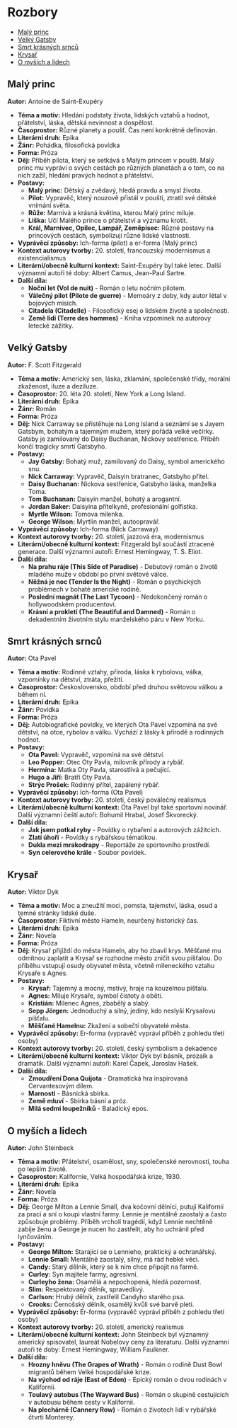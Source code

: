 # Rozbory
- [Malý princ](#Malý-princ)
- [Velký Gatsby](#Velký-Gatsby)
- [Smrt krásných srnců](#Smrt-krásných-srnců)
- [Krysař](#Krysař)
- [O myších a lidech](#O-myších-a-lidech)

## Malý princ
**Autor:** Antoine de Saint-Exupéry
- **Téma a motiv:** Hledání podstaty života, lidských vztahů a hodnot, přátelství, láska, dětská nevinnost a dospělost.
- **Časoprostor:** Různé planety a poušť. Čas není konkrétně definován.
- **Literární druh:** Epika
- **Žánr:** Pohádka, filosofická povídka
- **Forma:** Próza
- **Děj:** Příběh pilota, který se setkává s Malým princem v poušti. Malý princ mu vypráví o svých cestách po různých planetách a o tom, co na nich zažil, hledání pravých hodnot a přátelství.
- **Postavy:**
  - **Malý princ:** Dětský a zvědavý, hledá pravdu a smysl života.
  - **Pilot:** Vypravěč, který nouzově přistál v poušti, ztratil své dětské vnímání světa.
  - **Růže:** Marnivá a krásná květina, kterou Malý princ miluje.
  - **Liška:** Učí Malého prince o přátelství a významu krotit.
  - **Král, Marnivec, Opilec, Lampář, Zeměpisec:** Různé postavy na princových cestách, symbolizují různé lidské vlastnosti.
- **Vyprávěcí způsoby:** Ich-forma (pilot) a er-forma (Malý princ)
- **Kontext autorovy tvorby:** 20. století, francouzský modernismus a existencialismus
- **Literární/obecně kulturní kontext:** Saint-Exupéry byl také letec. Další významní autoři té doby: Albert Camus, Jean-Paul Sartre.
- **Další díla:**
  - **Noční let (Vol de nuit)** - Román o letu nočním pilotem.
  - **Válečný pilot (Pilote de guerre)** - Memoáry z doby, kdy autor létal v bojových misích.
  - **Citadela (Citadelle)** - Filosofický esej o lidském životě a společnosti.
  - **Země lidí (Terre des hommes)** - Kniha vzpomínek na autorovy letecké zážitky.

## Velký Gatsby
**Autor:** F. Scott Fitzgerald
- **Téma a motiv:** Americký sen, láska, zklamání, společenské třídy, morální zkaženost, iluze a deziluze.
- **Časoprostor:** 20. léta 20. století, New York a Long Island.
- **Literární druh:** Epika
- **Žánr:** Román
- **Forma:** Próza
- **Děj:** Nick Carraway se přistěhuje na Long Island a seznámí se s Jayem Gatsbym, bohatým a tajemným mužem, který pořádá velké večírky. Gatsby je zamilovaný do Daisy Buchanan, Nickovy sestřenice. Příběh končí tragicky smrtí Gatsbyho.
- **Postavy:**
  - **Jay Gatsby:** Bohatý muž, zamilovaný do Daisy, symbol amerického snu.
  - **Nick Carraway:** Vypravěč, Daisyin bratranec, Gatsbyho přítel.
  - **Daisy Buchanan:** Nickova sestřenice, Gatsbyho láska, manželka Toma.
  - **Tom Buchanan:** Daisyin manžel, bohatý a arogantní.
  - **Jordan Baker:** Daisyina přítelkyně, profesionální golfistka.
  - **Myrtle Wilson:** Tomova milenka.
  - **George Wilson:** Myrtlin manžel, autoopravář.
- **Vyprávěcí způsoby:** Ich-forma (Nick Carraway)
- **Kontext autorovy tvorby:** 20. století, jazzová éra, modernismus
- **Literární/obecně kulturní kontext:** Fitzgerald byl součástí ztracené generace. Další významní autoři: Ernest Hemingway, T. S. Eliot.
- **Další díla:**
  - **Na prahu ráje (This Side of Paradise)** - Debutový román o životě mladého muže v období po první světové válce.
  - **Něžná je noc (Tender Is the Night)** - Román o psychických problémech v bohaté americké rodině.
  - **Poslední magnát (The Last Tycoon)** - Nedokončený román o hollywoodském producentovi.
  - **Krásní a prokletí (The Beautiful and Damned)** - Román o dekadentním životním stylu manželského páru v New Yorku.

## Smrt krásných srnců
**Autor:** Ota Pavel
- **Téma a motiv:** Rodinné vztahy, příroda, láska k rybolovu, válka, vzpomínky na dětství, ztráta, přežití.
- **Časoprostor:** Československo, období před druhou světovou válkou a během ní.
- **Literární druh:** Epika
- **Žánr:** Povídka
- **Forma:** Próza
- **Děj:** Autobiografické povídky, ve kterých Ota Pavel vzpomíná na své dětství, na otce, rybolov a válku. Vychází z lásky k přírodě a rodinných hodnot.
- **Postavy:**
  - **Ota Pavel:** Vypravěč, vzpomíná na své dětství.
  - **Leo Popper:** Otec Oty Pavla, milovník přírody a rybář.
  - **Hermína:** Matka Oty Pavla, starostlivá a pečující.
  - **Hugo a Jiří:** Bratři Oty Pavla.
  - **Strýc Prošek:** Rodinný přítel, zapálený rybář.
- **Vyprávěcí způsoby:** Ich-forma (Ota Pavel)
- **Kontext autorovy tvorby:** 20. století, český poválečný realismus
- **Literární/obecně kulturní kontext:** Ota Pavel byl také sportovní novinář. Další významní čeští autoři: Bohumil Hrabal, Josef Škvorecký.
- **Další díla:**
  - **Jak jsem potkal ryby** - Povídky o rybaření a autorových zážitcích.
  - **Zlatí úhoři** - Povídky s rybářskou tématikou.
  - **Dukla mezi mrakodrapy** - Reportáže ze sportovního prostředí.
  - **Syn celerového krále** - Soubor povídek.

## Krysař
**Autor:** Viktor Dyk
- **Téma a motiv:** Moc a zneužití moci, pomsta, tajemství, láska, osud a temné stránky lidské duše.
- **Časoprostor:** Fiktivní město Hameln, neurčený historický čas.
- **Literární druh:** Epika
- **Žánr:** Novela
- **Forma:** Próza
- **Děj:** Krysař přijíždí do města Hameln, aby ho zbavil krys. Měšťané mu odmítnou zaplatit a Krysař se rozhodne město zničit svou píšťalou. Do příběhu vstupují osudy obyvatel města, včetně mileneckého vztahu Krysaře s Agnes.
- **Postavy:**
  - **Krysař:** Tajemný a mocný, mstivý, hraje na kouzelnou píšťalu.
  - **Agnes:** Miluje Krysaře, symbol čistoty a oběti.
  - **Kristián:** Milenec Agnes, zbabělý a slabý.
  - **Sepp Jörgen:** Jednoduchý a silný, jediný, kdo neslyší Krysařovu píšťalu.
  - **Měšťané Hamelnu:** Zkažení a sobečtí obyvatelé města.
- **Vyprávěcí způsoby:** Er-forma (vypravěč vypráví příběh z pohledu třetí osoby)
- **Kontext autorovy tvorby:** 20. století, český symbolism a dekadence
- **Literární/obecně kulturní kontext:** Viktor Dyk byl básník, prozaik a dramatik. Další významní autoři: Karel Čapek, Jaroslav Hašek.
- **Další díla:**
  - **Zmoudření Dona Quijota** - Dramatická hra inspirovaná Cervantesovým dílem.
  - **Marnosti** - Básnická sbírka.
  - **Země mluví** - Sbírka básní a próz.
  - **Milá sedmi loupežníků** - Baladický epos.

## O myších a lidech
**Autor:** John Steinbeck
- **Téma a motiv:** Přátelství, osamělost, sny, společenské nerovnosti, touha po lepším životě.
- **Časoprostor:** Kalifornie, Velká hospodářská krize, 1930.
- **Literární druh:** Epika
- **Žánr:** Novela
- **Forma:** Próza
- **Děj:** George Milton a Lennie Small, dva kočovní dělníci, putují Kalifornií za prací a sní o koupi vlastní farmy. Lennie je mentálně zaostalý a často způsobuje problémy. Příběh vrcholí tragédií, když Lennie nechtěně zabije ženu a George je nucen ho zastřelit, aby ho uchránil před lynčováním.
- **Postavy:**
  - **George Milton:** Starající se o Lennieho, praktický a ochranářský.
  - **Lennie Small:** Mentálně zaostalý, silný, má rád hebké věci.
  - **Candy:** Starý dělník, který se k nim chce připojit na farmě.
  - **Curley:** Syn majitele farmy, agresivní.
  - **Curleyho žena:** Osamělá a nepochopená, hledá pozornost.
  - **Slim:** Respektovaný dělník, spravedlivý.
  - **Carlson:** Hrubý dělník, zastřelil Candyho starého psa.
  - **Crooks:** Černošský dělník, osamělý kvůli své barvě pleti.
- **Vyprávěcí způsoby:** Er-forma (vypravěč vypráví příběh z pohledu třetí osoby)
- **Kontext autorovy tvorby:** 20. století, americký realismus
- **Literární/obecně kulturní kontext:** John Steinbeck byl významný americký spisovatel, laureát Nobelovy ceny za literaturu. Další významní autoři té doby: Ernest Hemingway, William Faulkner.
- **Další díla:**
  - **Hrozny hněvu (The Grapes of Wrath)** - Román o rodině Dust Bowl migrantů během Velké hospodářské krize.
  - **Na východ od ráje (East of Eden)** - Epický román o dvou rodinách v Kalifornii.
  - **Toulavý autobus (The Wayward Bus)** - Román o skupině cestujících v autobusu během cesty v Kalifornii.
  - **Na plechárně (Cannery Row)** - Román o životech lidí v rybářské čtvrti Monterey.
